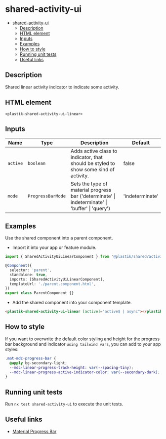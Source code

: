 # shared-activity-ui

- [shared-activity-ui](#shared-activity-ui)
  - [Description](#description)
  - [HTML element](#html-element)
  - [Inputs](#inputs)
  - [Examples](#examples)
  - [How to style](#how-to-style)
  - [Running unit tests](#running-unit-tests)
  - [Useful links](#useful-links)

## Description

Shared linear activity indicator to indicate some activity.

## HTML element

`<plastik-shared-activity-ui-linear>`

## Inputs

| Name     | Type              | Description                                                                                     | Default         |
| -------- | ----------------- | ----------------------------------------------------------------------------------------------- | --------------- |
| `active` | `boolean`         | Adds active class to indicator, that should be styled to show some kind of activity.            | false           |
| `mode`   | `ProgressBarMode` | Sets the type of material progress bar ('determinate' \| indeterminate' \| 'buffer' \| 'query') | 'indeterminate' |

## Examples

Use the shared component into a parent component.

- Import it into your app or feature module.

```typescript
import { SharedActivityUiLinearComponent } from '@plastik/shared/activity/ui';

@Component({
  selector: 'parent',
  standalone: true,
  imports: [SharedActivityUiLinearComponent],
  templateUrl: './parent.component.html',
})
export class ParentComponent {}
```

- Add the shared component into your component template.

```html
<plastik-shared-activity-ui-linear [active]="active$ | async"></plastik-shared-activity-ui-linear>
```

## How to style

If you want to overwrite the default color styling and height for the progress bar background and indicator `using tailwind vars`, you can add to your app styles:

```css
.mat-mdc-progress-bar {
  @apply bg-secondary-light;
  --mdc-linear-progress-track-height: var(--spacing-tiny);
  --mdc-linear-progress-active-indicator-color: var(--secondary-dark);
}
```

## Running unit tests

Run `nx test shared-activity-ui` to execute the unit tests.

## Useful links

- [Material Progress Bar](https://material.angular.io/components/progress-bar/overview)
